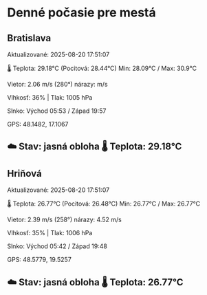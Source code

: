 ﻿# Denné počasie pre mestá

## Bratislava
Aktualizované: 2025-08-20 17:51:07

🌡️ Teplota: 29.18°C 
(Pocitová: 28.44°C)
Min: 28.09°C / Max: 30.9°C

Vietor: 2.06 m/s    (280°) 
nárazy:  m/s

Vlhkosť: 36% | Tlak: 1005 hPa

Slnko: Východ 05:53 / Západ 19:57

GPS: 48.1482, 17.1067

☁️ Stav: jasná obloha        🌡️ Teplota: 29.18°C
---

## Hriňová
Aktualizované: 2025-08-20 17:51:07

🌡️ Teplota: 26.77°C 
(Pocitová: 26.48°C)
Min: 26.77°C / Max: 26.77°C

Vietor: 2.39 m/s (258°)
nárazy: 4.52 m/s

Vlhkosť: 35% | Tlak: 1006 hPa

Slnko: Východ 05:42 / Západ 19:48

GPS: 48.5779, 19.5257

☁️ Stav: jasná obloha        🌡️ Teplota: 26.77°C
---
